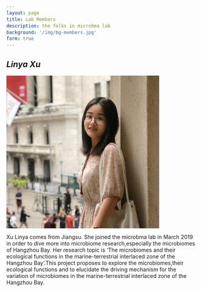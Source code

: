 ```yaml
---
layout: page
title: Lab Members
description: the folks in microbma lab
background: '/img/bg-members.jpg'
form: true
---
```


## *Linya Xu*

<img src="members/xly.jpg" height="400"  align="center">

Xu Linya comes from Jiangsu. She joined the microbma lab in March 2019 in order to dive more into microbiome research,especially the microbiomes of Hangzhou Bay. Her research topic is ‘The microbiomes and their ecological functions in the marine-terrestrial interlaced zone of the Hangzhou Bay’.This project proposes to explore the microbiomes,their ecological functions and to elucidate the driving mechanism for the variation of microbiomes in the marine-terrestrial interlaced zone of the Hangzhou Bay.